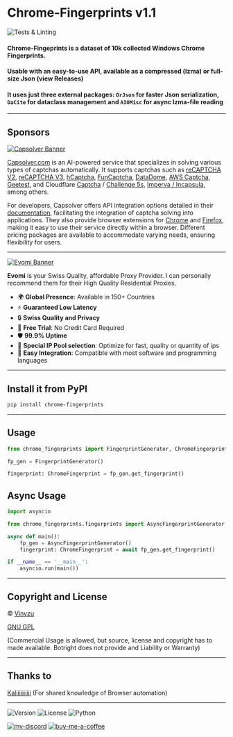 # Chrome-Fingerprints v1.1
![Tests & Linting](https://github.com/Vinyzu/chrome-fingerprints/actions/workflows/tests.yml/badge.svg)

#### Chrome-Fingeprints is a dataset of 10k collected Windows Chrome Fingerprints.
#### Usable with an easy-to-use API, available as a compressed (lzma) or full-size Json (view Releases)
#### It uses just three external packages: `OrJson` for faster Json serialization, `DaCite` for dataclass management and `AIOMisc` for async lzma-file reading 

---

## Sponsors
[![Capsolver Banner](https://github.com/user-attachments/assets/b39e70da-3011-4743-9e87-e63947bf41b9)](https://www.capsolver.com/?utm_source=github&utm_medium=banner_github&utm_campaign=botright)

[Capsolver.com](https://www.capsolver.com/?utm_source=github&utm_medium=banner_github&utm_campaign=chrome-fingerprints) is an AI-powered service that specializes in solving various types of captchas automatically. It supports captchas such as [reCAPTCHA V2](https://docs.capsolver.com/guide/captcha/ReCaptchaV2.html?utm_source=github&utm_medium=banner_github&utm_campaign=chrome-fingerprints), [reCAPTCHA V3](https://docs.capsolver.com/guide/captcha/ReCaptchaV3.html?utm_source=github&utm_medium=banner_github&utm_campaign=chrome-fingerprints), [hCaptcha](https://docs.capsolver.com/guide/captcha/HCaptcha.html?utm_source=github&utm_medium=banner_github&utm_campaign=chrome-fingerprints), [FunCaptcha](https://docs.capsolver.com/guide/captcha/FunCaptcha.html?utm_source=github&utm_medium=banner_github&utm_campaign=chrome-fingerprints), [DataDome](https://docs.capsolver.com/guide/captcha/DataDome.html?utm_source=github&utm_medium=banner_github&utm_campaign=chrome-fingerprints), [AWS Captcha](https://docs.capsolver.com/guide/captcha/awsWaf.html?utm_source=github&utm_medium=banner_github&utm_campaign=chrome-fingerprints), [Geetest](https://docs.capsolver.com/guide/captcha/Geetest.html?utm_source=github&utm_medium=banner_github&utm_campaign=chrome-fingerprints), and Cloudflare [Captcha](https://docs.capsolver.com/guide/antibots/cloudflare_turnstile.html?utm_source=github&utm_medium=banner_github&utm_campaign=chrome-fingerprints) / [Challenge 5s](https://docs.capsolver.com/guide/antibots/cloudflare_challenge.html?utm_source=github&utm_medium=banner_github&utm_campaign=chrome-fingerprints), [Imperva / Incapsula](https://docs.capsolver.com/guide/antibots/imperva.html?utm_source=github&utm_medium=banner_github&utm_campaign=chrome-fingerprints), among others.

For developers, Capsolver offers API integration options detailed in their [documentation](https://docs.capsolver.com/?utm_source=github&utm_medium=banner_github&utm_campaign=chrome-fingerprints), facilitating the integration of captcha solving into applications. They also provide browser extensions for [Chrome](https://chromewebstore.google.com/detail/captcha-solver-auto-captc/pgojnojmmhpofjgdmaebadhbocahppod) and [Firefox](https://addons.mozilla.org/es/firefox/addon/capsolver-captcha-solver/), making it easy to use their service directly within a browser. Different pricing packages are available to accommodate varying needs, ensuring flexibility for users.

---

[![Evomi Banner](https://my.evomi.com/images/brand/cta.png)](https://evomi.com?utm_source=github&utm_medium=banner&utm_campaign=Vinyzu-ChromeFingerprints)

**Evomi** is your Swiss Quality, affordable Proxy Provider. I can personally recommend them for their High Quality Residential Proxies.

- 🌍 **Global Presence**: Available in 150+ Countries
- ⚡ **Guaranteed Low Latency**
- 🔒 **Swiss Quality and Privacy**
- 🎁 **Free Trial**: No Credit Card Required
- 🛡️ **99.9% Uptime**
- 🤝 **Special IP Pool selection**: Optimize for fast, quality or quantity of ips
- 🔧 **Easy Integration**: Compatible with most software and programming languages

---

## Install it from PyPI

```bash
pip install chrome-fingerprints
```

---

## Usage

```py
from chrome_fingerprints import FingerprintGenerator, ChromeFingerprint

fp_gen = FingerprintGenerator()

fingerprint: ChromeFingerprint = fp_gen.get_fingerprint()
```

## Async Usage

```py
import asyncio

from chrome_fingerprints.fingerprints import AsyncFingerprintGenerator, ChromeFingerprint

async def main():
    fp_gen = AsyncFingerprintGenerator()
    fingerprint: ChromeFingerprint = await fp_gen.get_fingerprint()

if __name__ == '__main__':
    asyncio.run(main())
```
---

## Copyright and License
© [Vinyzu](https://github.com/Vinyzu/)

[GNU GPL](https://choosealicense.com/licenses/gpl-3.0/)

(Commercial Usage is allowed, but source, license and copyright has to made available. Botright does not provide and Liability or Warranty)

---

## Thanks to

[Kaliiiiiiiiii](https://github.com/kaliiiiiiiiii/) (For shared knowledge of Browser automation)

---

![Version](https://img.shields.io/badge/Chrome_Fingerprints-v1.1-blue)
![License](https://img.shields.io/badge/License-GNU%20GPL-green)
![Python](https://img.shields.io/badge/Python-v3.x-lightgrey)

[![my-discord](https://img.shields.io/badge/My_Discord-000?style=for-the-badge&logo=google-chat&logoColor=blue)](https://discordapp.com/users/935224495126487150)
[![buy-me-a-coffee](https://img.shields.io/badge/Buy_Me_A_Coffee-000?style=for-the-badge&logo=ko-fi&logoColor=brown)](https://ko-fi.com/vinyzu)
